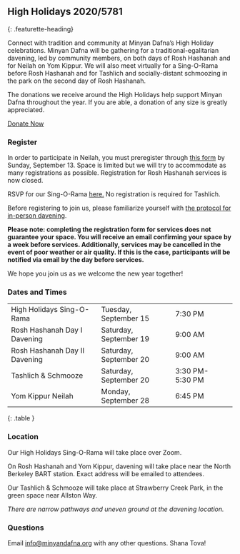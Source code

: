 ## High Holidays 2020/5781
{: .featurette-heading}

Connect with tradition and community at Minyan Dafna’s High Holiday celebrations.
Minyan Dafna will be gathering for a traditional-egalitarian davening, led by community members, on both days of Rosh Hashanah and for Neilah on Yom Kippur. We will also meet virtually for a Sing-O-Rama before Rosh Hashanah and for Tashlich and socially-distant schmoozing in the park on the second day of Rosh Hashanah.

The donations we receive around the High Holidays help support Minyan Dafna throughout the year. If you are able, a donation of any size is greatly appreciated.

<a href="https://donorbox.org/minyan-dafna-high-holidays-2020" target="_blank" class="btn btn-primary">Donate Now</a>


### Register
In order to participate in Neilah, you must preregister through [this form](https://airtable.com/shrfmVmAnEqqAxx2M) by Sunday, September 13. Space is limited but we will try to accommodate as many registrations as possible.
Registration for Rosh Hashanah services is now closed.

RSVP for our Sing-O-Rama [here.](https://docs.google.com/spreadsheets/d/12oNTEg9HxzhkYsfgovrSC6Oj9iE9zR9SWrd3owGnzqw/edit?usp=sharing)
No registration is required for Tashlich.

Before registering to join us, please familiarize yourself with [the protocol for in-person davening](https://drive.google.com/file/d/1t23nqmhT_YMNdMy55NP2aKRXUYm0c6gg/view?usp=sharing).

**Please note: completing the registration form for services does not guarantee your space. You will receive an email confirming your space by a week before services. Additionally, services may be cancelled in the event of poor weather or air quality. If this is the case, participants will be notified via email by the day before services.**

We hope you join us as we welcome the new year together!

### Dates and Times

| | | | |
|-|-|-|-|
|High Holidays Sing-O-Rama | Tuesday, September 15 | 7:30 PM|
|Rosh Hashanah Day I Davening | Saturday, September 19  | 9:00 AM|
|Rosh Hashanah Day II Davening | Saturday, September 20 | 9:00 AM|
|Tashlich & Schmooze | Saturday, September 20 | 3:30 PM-5:30 PM |
|Yom Kippur Neilah | Monday, September 28 | 6:45 PM |
{: .table }

### Location

Our High Holidays Sing-O-Rama will take place over Zoom.

On Rosh Hashanah and Yom Kippur, davening will take place near the North Berkeley BART station. Exact address will be emailed to attendees.

Our Tashlich & Schmooze will take place at Strawberry Creek Park, in the green space near Allston Way.

_There are narrow pathways and uneven ground at the davening location._


### Questions

Email <a href="mailto:info@minyandafna.org">info@minyandafna.org</a> with any other questions. Shana Tova!
